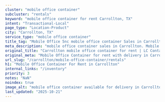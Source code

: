 ```yaml
---
cluster: "mobile office container"
subcluster: "rentals"
keyword: "mobile office container for rent Carrollton, TX"
intent: "Transactional-Local"
page_type: "Location-Product"
city: "Carrollton, TX"
service_type: "mobile office container"
title_tag: "Mobile Office 5nc mobile office container Sales in Carrollton | LC Container"
meta_description: "mobile office container sales in Carrollton. Mobile office containers for workspace solutions. Fast delivery, competitive pricing. Serving mobile office container area. Quote ID: 5AA. Call (214) 524-4168 for your free quote today."
original_title: "Carrollton mobile office container for rent | LC Container"
original_meta: "Mobile Office Container for rent with delivery in Carrollton, TX. LC Container — local Since 2003. Get pricing today."
url_slug: "/carrollton/mobile-office-container/rentals"
h1: "Mobile Office Container For Rent in Carrollton"
internal_links: "/inventory"
priority: 3
notes: "NaN"
noindex: true
image_alt: "mobile office container available for delivery in Carrollton"
last_updated: "2025-10-21"
---
```


<!-- TODO: Add unique city/inventory copy, images, and internal links here. -->
